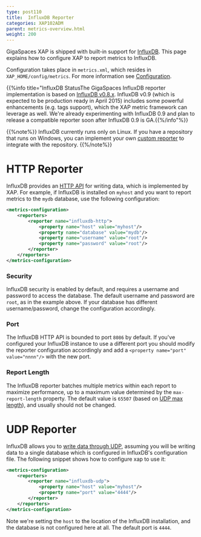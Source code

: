 ```yaml
---
type: post110
title:  InfluxDB Reporter
categories: XAP102ADM
parent: metrics-overview.html
weight: 200
---
```


GigaSpaces XAP is shipped with built-in support for [InfluxDB](http://influxdb.com/). This page explains how to configure XAP to report metrics to InfluxDB. 

Configuration takes place in `metrics.xml`, which resides in `XAP_HOME/config/metrics`. For more information see [Configuration](./metrics-configuration.html).

{{%info title="InfluxDB StatusThe GigaSpaces InfluxDB reporter implementation is based on [InfluxDB v0.8.x](http://influxdb.com/docs/v0.8/). InfluxDB v0.9 (which is expected to be production ready in April 2015) includes some powerful enhancements (e.g. tags support), which the XAP metric framework can leverage as well. We're already experimenting with InfluxDB 0.9 and plan to release a compatible reporter soon after InfluxDB 0.9 is GA.{{%/info"%}}

{{%note%}}
InfluxDB currently runs only on Linux. If you have a repository that runs on Windows, you can implement your own [custom reporter](./metrics-custom-reporter.html) to integrate with the repository.
{{%/note%}}

# HTTP Reporter

InfluxDB provides an [HTTP API](http://influxdb.com/docs/v0.8/api/reading_and_writing_data.html#writing-data-through-http) for writing data, which is implemented by XAP. For example, if InfluxDB is installed on `myhost` and you want to report metrics to the `mydb` database, use the following configuration:


```xml
<metrics-configuration>
    <reporters>
        <reporter name="influxdb-http">
            <property name="host" value="myhost"/>
            <property name="database" value="mydb"/>
            <property name="username" value="root"/>
            <property name="password" value="root"/>
        </reporter>
    </reporters>
</metrics-configuration>
```

### Security

InfluxDB security is enabled by default, and requires a username and password to access the database. The default username and password are `root`, as in the example above. If your database has different username/password, change the configuration accordingly.

### Port

The InfluxDB HTTP API is bounded to port `8086` by default. If you've configured your InfluxDB instance to use a different port you should modify the reporter configuration accordingly and add a `<property name="port" value="nnnn"/>` with the new port.


### Report Length

The InfluxDB reporter batches multiple metrics within each report to maximize performance, up to a maximum value determined by the `max-report-length` property. The default value is `65507` (based on [UDP max length](http://en.wikipedia.org/wiki/User_Datagram_Protocol)), and usually should not be changed. 

# UDP Reporter

InfluxDB allows you to [write data through UDP](http://influxdb.com/docs/v0.8/api/reading_and_writing_data.html#writing-data-through-json-+-udp), assuming you will be writing data to a single database which is configured in InfluxDB's configuration file. The following snippet shows how to configure xap to use it:


```xml
<metrics-configuration>
    <reporters>
        <reporter name="influxdb-udp">
            <property name="host" value="myhost"/>
            <property name="port" value="4444"/>
        </reporter>
    </reporters>
</metrics-configuration>
```

Note we're setting the `host` to the location of the InfluxDB installation, and the database is not configured here at all. The default port is `4444`.

